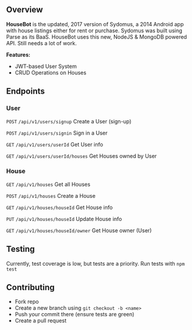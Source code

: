 ## Overview

**HouseBot** is the updated, 2017 version of Sydomus, a 2014 Android app with house listings either for rent or purchase.
Sydomus was built using Parse as its BaaS. HouseBot uses this new, NodeJS & MongoDB powered API. Still needs a lot of work.

**Features:**
- JWT-based User System
- CRUD Operations on Houses

## Endpoints

### User

```POST``` ```/api/v1/users/signup``` Create a User (sign-up)

```POST``` ```/api/v1/users/signin``` Sign in a User

```GET``` ```/api/v1/users/userId``` Get User info

```GET``` ```/api/v1/users/userId/houses``` Get Houses owned by User

### House

```GET``` ```/api/v1/houses``` Get all Houses

```POST``` ```/api/v1/houses``` Create a House

```GET``` ```/api/v1/houses/houseId``` Get House info

```PUT``` ```/api/v1/houses/houseId``` Update House info

```GET``` ```/api/v1/houses/houseId/owner``` Get House owner (User)

## Testing

Currently, test coverage is low, but tests are a priority.
Run tests with ```npm test```

## Contributing

- Fork repo
- Create a new branch using ```git checkout -b <name>```
- Push your commit there (ensure tests are green)
- Create a pull request
